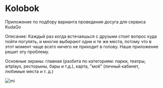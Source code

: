# Kolobok

Приложение по подбору варианта проведения досуга для сервиса KudaGo

Описание: Каждый раз когда встечаешься с друзьми стоит вопрос куда пойти погулять, и многие выбирают одни и те же места, потому что в этот момент чаще всего ничего не приходит в голову. Наше приложение решит эту проблему.

Основные экраны: главная (разбита по категориям: парки, театры, artplays, ресторыны, бары и т.д.), карта, "моё" (личный кабинет, любимые места и т. д.)

![mi](https://github.com/Mehrafruz/Kolobok/blob/master/.Демонстрация%20(1).gif.icloud)
